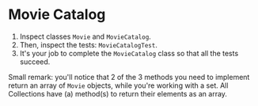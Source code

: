 # Movie Catalog

1. Inspect classes `Movie` and `MovieCatalog`.
2. Then, inspect the tests: `MovieCatalogTest`.
3. It's your job to complete the `MovieCatalog` class so that all the tests succeed.

Small remark: you'll notice that 2 of the 3 methods you need to implement return an array of `Movie` objects, 
while you're working with a set. All Collections have (a) method(s) to return their elements as an array.

